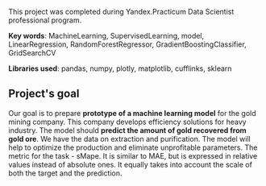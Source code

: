 This project was completed during Yandex.Practicum Data Scientist professional program.

**Key words**: MachineLearning, SupervisedLearning, model, LinearRegression, RandomForestRegressor, GradientBoostingClassifier, GridSearchCV 

**Libraries used**: pandas, numpy, plotly, matplotlib, cufflinks, sklearn

## Project's goal<a id='goal'></a>

Our goal is to prepare **prototype of a machine learning model** for the gold mining company. This company develops efficiency solutions for heavy industry.
The model should **predict the amount of gold recovered from gold ore**. We have the data on extraction and purification. The model will help to optimize the production and eliminate unprofitable parameters.
The metric for the task - sMape.
It is similar to MAE, but is expressed in relative values instead of absolute ones. It equally takes into account the scale of both the target and the prediction.
